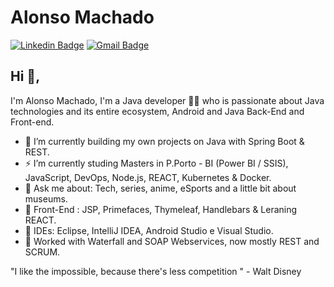 # Alonso Machado
[![Linkedin Badge](https://img.shields.io/badge/-alonsomachado-blue?style=flat-square&logo=Linkedin&logoColor=white&link=https://www.linkedin.com/in/alonsomachado/)](https://www.linkedin.com/in/alonsomachado/)
[![Gmail Badge](https://img.shields.io/badge/-alonsomachado2@gmail.com-c14438?style=flat-square&logo=Gmail&logoColor=white&link=mailto:alonsomachado2@gmail.com)](mailto:alonsomachado2@gmail.com)
## Hi 👋, 
I'm Alonso Machado, I'm a Java developer 👨‍💻 who is passionate about Java technologies and its entire ecosystem, Android and Java Back-End and Front-end. 

- 🔭 I’m currently building my own projects on Java with Spring Boot & REST. 
- ⚡ I’m currently studing Masters in P.Porto -  BI (Power BI / SSIS), JavaScript, DevOps, Node.js, REACT, Kubernetes & Docker.
- 💬 Ask me about: Tech, series, anime, eSports and a little bit about museums.
- 🔭 Front-End : JSP, Primefaces, Thymeleaf, Handlebars & Leraning REACT.
- 🌱 IDEs: Eclipse, IntelliJ IDEA, Android Studio e Visual Studio.
- 🌱 Worked with Waterfall and SOAP Webservices, now mostly REST and SCRUM.

"I like the impossible, because there's less competition " - Walt Disney
